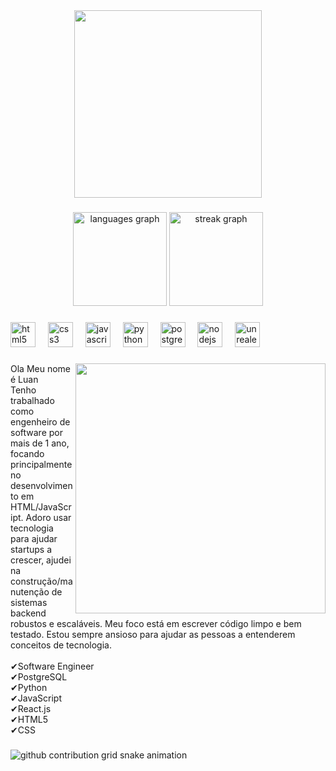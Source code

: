 <div align="center">
  <img height="300" src="https://i.pinimg.com/originals/7e/8c/d3/7e8cd38034029695e54d76d5f08a3a8e.gif"  />
</div>

###

<div align="center">
  <img src="https://github-readme-stats.vercel.app/api/top-langs?username=Luanramosteixeira&locale=en&hide_title=false&layout=compact&card_width=320&langs_count=5&theme=prussian&hide_border=false&order=2" height="150" alt="languages graph"  />
  <img src="https://streak-stats.demolab.com?user=Luanramosteixeira&locale=en&mode=daily&theme=prussian&hide_border=false&border_radius=5&order=3" height="150" alt="streak graph"  />
</div>

###

<div align="left">
  <img src="https://cdn.jsdelivr.net/gh/devicons/devicon/icons/html5/html5-original.svg" height="40" alt="html5 logo"  />
  <img width="12" />
  <img src="https://cdn.jsdelivr.net/gh/devicons/devicon/icons/css3/css3-original.svg" height="40" alt="css3 logo"  />
  <img width="12" />
  <img src="https://cdn.jsdelivr.net/gh/devicons/devicon/icons/javascript/javascript-original.svg" height="40" alt="javascript logo"  />
  <img width="12" />
  <img src="https://cdn.jsdelivr.net/gh/devicons/devicon/icons/python/python-original.svg" height="40" alt="python logo"  />
  <img width="12" />
  <img src="https://cdn.jsdelivr.net/gh/devicons/devicon/icons/postgresql/postgresql-original.svg" height="40" alt="postgresql logo"  />
  <img width="12" />
  <img src="https://cdn.jsdelivr.net/gh/devicons/devicon/icons/nodejs/nodejs-original.svg" height="40" alt="nodejs logo"  />
  <img width="12" />
  <img src="https://cdn.jsdelivr.net/gh/devicons/devicon/icons/unrealengine/unrealengine-original.svg" height="40" alt="unrealengine logo"  />
</div>

###

<img align="right" height="400" src="https://i.pinimg.com/736x/98/5e/e3/985ee3c1cf22c01b48c15aa2acb03cf0.jpg"  />

###

<p align="left">Ola Meu nome é Luan <br>Tenho trabalhado como engenheiro de software por mais de 1 ano, focando principalmente no desenvolvimento em HTML/JavaScript. Adoro usar tecnologia para ajudar startups a crescer, ajudei na construção/manutenção de sistemas backend robustos e escaláveis. Meu foco está em escrever código limpo e bem testado. Estou sempre ansioso para ajudar as pessoas a entenderem conceitos de tecnologia.<br><br>✔Software Engineer<br>✔PostgreSQL<br>✔Python<br>✔JavaScript<br>✔React.js<br>✔HTML5<br>✔CSS</p>

###
<picture align="center">
  <source media="(prefers-color-scheme: dark)" srcset="https://raw.githubusercontent.com/mari4souza/mari4souza/output/github-contribution-grid-snake-dark.svg">
  <source media="(prefers-color-scheme: light)" srcset="https://raw.githubusercontent.com/mari4souza/mari4souza/output/github-contribution-grid-snake-dark.svg">
  <img align="center" alt="github contribution grid snake animation" src="https://raw.githubusercontent.com/mari4souza/mamari4souza/output/github-contribution-grid-snake.svg">
</picture>
